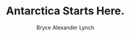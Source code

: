 ---
title: Antarctica Starts Here.
url: https://drwho.virtadpt.net
author: Bryce Alexander Lynch
---